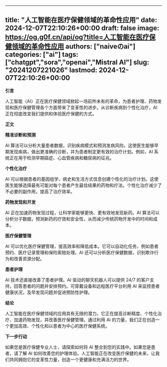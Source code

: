 
---
title: "人工智能在医疗保健领域的革命性应用"
date: 2024-12-07T22:10:26+00:00
draft: false
image: https://og.g0f.cn/api/og?title=人工智能在医疗保健领域的革命性应用
authors: ["naiveのai"]
categories: ["ai"]
tags: ["chatgpt","sora","openai","Mistral AI"]
slug: "20241207221026"
lastmod: 2024-12-07T22:10:26+00:00
---
**引言**

人工智能（AI）正在医疗保健领域掀起一场前所未有的革命，为患者护理、药物发现和医疗保健管理各个方面带来了变革性的进步。从诊断疾病到个性化治疗，AI 正在彻底改变我们提供和体验医疗保健的方式。

**正文**

**精准诊断和预测**

AI 算法可以分析大量患者数据，识别疾病模式和预测发病风险。这使医生能够早期发现疾病，做出更准确的诊断，并为患者制定更有效的治疗计划。例如，AI 系统正在用于检测早期癌症、心血管疾病和糖尿病的征兆。

**个性化治疗**

AI 可以根据患者的基因组学、病史和生活方式信息创建个性化的治疗计划。这使医生能够选择最有可能对每个患者产生最佳结果的药物和疗法。个性化治疗减少了不必要的副作用，提高了治疗效率。

**药物发现和开发**

AI 正在加速药物发现过程，让科学家能够更快、更有效地发现新药。AI 算法可以分析分子数据，预测新药的疗效和安全性，从而减少传统药物开发中的时间和成本。

**医疗保健管理**

AI 可以优化医疗保健管理，提高效率和降低成本。它可以自动化任务，例如患者预约、医疗记录管理和保险索赔处理。AI 还可以分析医疗保健数据，识别欺诈行为和改善资源分配。

**患者护理**

AI 技术还直接改善了患者护理。AI 驱动的聊天机器人可以提供 24/7 的客户支持，回答患者的问题并安排预约。可穿戴设备和远程医疗平台利用 AI 来监控患者健康状况，及早发现问题并促进预防性护理。

**结论**

人工智能在医疗保健领域的应用具有无限的潜力。它正在提高诊断精度、个性化治疗、加速药物发现，并改善医疗保健管理。通过利用 AI 的力量，我们正在创造一个更加高效、个性化和以患者为中心的医疗保健系统。

**下一步行动**

如果您是医疗保健专业人士，请探索如何将 AI 整合到您的实践中。如果您是患者，请了解 AI 如何改善您的护理体验。人工智能正在改变医疗保健的未来，让我们共同拥抱它的变革性力量，创造一个更健康和充满活力的世界。